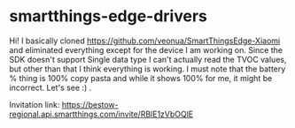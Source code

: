 # smartthings-edge-drivers


Hi! I basically cloned https://github.com/veonua/SmartThingsEdge-Xiaomi and eliminated everything except for the device I am working on. Since the SDK doesn't support Single data type I can't actually read the TVOC values, but other than that I think everything is working. I must note that the battery % thing is 100% copy pasta and while it shows 100% for me, it might be incorrect. Let's see :) .

Invitation link: https://bestow-regional.api.smartthings.com/invite/RBlE1zVbOQlE